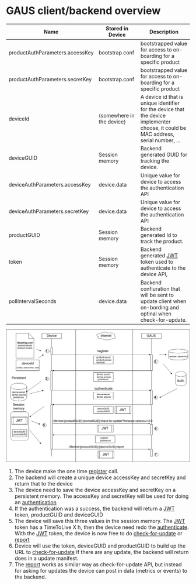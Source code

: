 # GAUS client/backend overview

Name                            |  Stored in Device         |  Description
--------------------------------|---------------------------|------------------------------------------------------------------------------
productAuthParameters.accessKey | bootstrap.conf            | bootstrapped value for access to on-boarding for a specific product
productAuthParameters.secretKey | bootstrap.conf            | bootstrapped value for access to on-boarding for a specific product
deviceId                        | (somewhere in the device) | A device id that is unique identifier for the device that the device implementer choose, it could be MAC address, serial number, ...
deviceGUID                      | Session memory            | Backend generated GUID for tracking the device.
deviceAuthParameters.accessKey  | device.data               | Unique value for device to access the authentication API
deviceAuthParameters.secretKey  | device.data               | Unique value for device to access the authentication API
productGUID                     | Session memory            | Backend generated Id to track the product.
token                           | Session memory            | Backend generated [JWT](https://jwt.io/) token used to authenticate to the device API,
pollIntervalSeconds             | device.data               | Backend confiuration that will be sent to update client when on-bording and optinal when check-for-update.

![overview](../pics/overview.png)

1. The device make the one time [register](../docs/register.md) call.
1. The backend will create a unique device accessKey and secretKey and return that to the device
1. The device need to save the device accessKey and secretKey on a persistent memory. The accessKey
 and secretKey will be used for doing an [authentication](../docs/authentication.md)
1. If the authentication was a success, the backend will return a [JWT](https://jwt.io/) token, productGUID and deviceGUID
1. The device will save this three values in the session memory. The [JWT](https://jwt.io/) token has a TimeToLive X h,
 then the device need redo the [authenticate](../docs/authentication.md). With the [JWT](https://jwt.io/) token, the device is now
 free to do [check-for-update](../docs/check-for-update.md) or [report](../docs/report.md)
1. Device will use the token, deviceGUID and productGUID to build up the URL to [check-for-update](../docs/check-for-update.md)
 If there are any update, the backend will return does in a update manifest.
1. The [report](../docs/report.md) works as similar way as check-for-update API, but instead for asking for updates
 the device can post in data (metrics or events) to the backend.